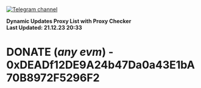 [![Telegram channel](https://img.shields.io/endpoint?url=https://runkit.io/damiankrawczyk/telegram-badge/branches/master?url=https://t.me/n4z4v0d)](https://t.me/n4z4v0d) 

**Dynamic Updates Proxy List with Proxy Checker**  
**Last Updated: 21.12.23 20:33**

# DONATE (_any evm_) - 0xDEADf12DE9A24b47Da0a43E1bA70B8972F5296F2
